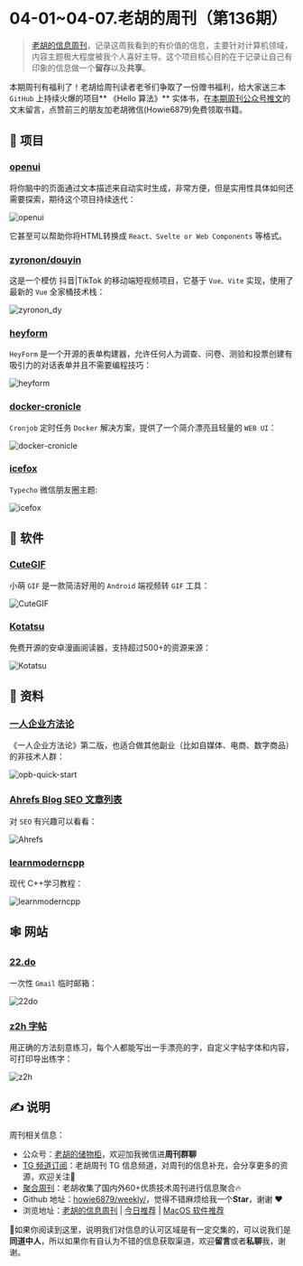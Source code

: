 # 04-01~04-07.老胡的周刊（第136期）

> [老胡的信息周刊](https://weekly.howie6879.com/)，记录这周我看到的有价值的信息，主要针对计算机领域，内容主题极大程度被我个人喜好主导。这个项目核心目的在于记录让自己有印象的信息做一个**留存**以及**共享**。

本期周刊有福利了！老胡给周刊读者老爷们争取了一份赠书福利，给大家送三本 `GitHub` 上持续火爆的项目** 《Hello 算法》** 实体书，在[本期周刊公众号推文](https://mp.weixin.qq.com/s/9_gq-PGxvxUYqQo431k7nA)的文末留言，点赞前三的朋友加老胡微信(Howie6879)免费领取书籍。

## 🎯 项目

### [openui](https://github.com/wandb/openui)

将你脑中的页面通过文本描述来自动实时生成，非常方便，但是实用性具体如何还需要探索，期待这个项目持续迭代：

![openui](https://images-1252557999.file.myqcloud.com/uPic/openui.jpg)

它甚至可以帮助你将HTML转换成 `React、Svelte or Web Components` 等格式。

### [zyronon/douyin](https://github.com/zyronon/douyin)

这是一个模仿 抖音|TikTok 的移动端短视频项目，它基于 `Vue、Vite` 实现，使用了最新的 `Vue` 全家桶技术栈：

![zyronon_dy](https://images-1252557999.file.myqcloud.com/uPic/zyronon_dy.jpg)

### [heyform](https://github.com/heyform/heyform)

`HeyForm` 是一个开源的表单构建器，允许任何人为调查、问卷、测验和投票创建有吸引力的对话表单并且不需要编程技巧：

![heyform](https://images-1252557999.file.myqcloud.com/uPic/heyform.png)

### [docker-cronicle](https://github.com/soulteary/docker-cronicle)

`Cronjob` 定时任务 `Docker` 解决方案，提供了一个简介漂亮且轻量的 `WEB UI`：

![docker-cronicle](https://images-1252557999.file.myqcloud.com/uPic/docker-cronicle.png)

### [icefox](https://github.com/xiaopanglian/icefox)

`Typecho` 微信朋友圈主题:

![icefox](https://images-1252557999.file.myqcloud.com/uPic/icefox.jpg)

## 🤖 软件

### [CuteGIF](https://github.com/tasy5kg/CuteGIF)

小萌 `GIF` 是一款简洁好用的 `Android` 端视频转 `GIF` 工具：

![CuteGIF](https://images-1252557999.file.myqcloud.com/uPic/CuteGIF.jpg)

### [Kotatsu](https://github.com/KotatsuApp/Kotatsu)

免费开源的安卓漫画阅读器，支持超过500+的资源来源：

![Kotatsu](https://images-1252557999.file.myqcloud.com/uPic/Kotatsu.jpg)

## 👀 资料

### [一人企业方法论](https://github.com/easychen/one-person-businesses-methodology-v2.0)

《一人企业方法论》第二版，也适合做其他副业（比如自媒体、电商、数字商品）的非技术人群：

![opb-quick-start](https://images-1252557999.file.myqcloud.com/uPic/opb-quick-start.jpg)

### [Ahrefs Blog SEO 文章列表](https://xuxuyu.notion.site/1468d1c9ea65473b934917d8ab25979b?v=dcaec075d4b34a8e8af5be0bc9a259a0)

对 `SEO` 有兴趣可以看看：

![Ahrefs](https://images-1252557999.file.myqcloud.com/uPic/Ahrefs.jpg)

### [learnmoderncpp](https://learnmoderncpp.com/)

现代 C++学习教程：

![learnmoderncpp](https://images-1252557999.file.myqcloud.com/uPic/learnmoderncpp.jpg)

## 🕸 网站

### [22.do](https://22.do/)

一次性 `Gmail` 临时邮箱：

![22do](https://images-1252557999.file.myqcloud.com/uPic/22do.jpg)

### [z2h 字帖](https://paper.z2h.cn/)

用正确的方法刻意练习，每个人都能写出一手漂亮的字，自定义字帖字体和内容，可打印导出练字：

![z2h](https://images-1252557999.file.myqcloud.com/uPic/z2h.jpg)

## ✍️ 说明

周刊相关信息：

- 公众号：[老胡的储物柜](https://images-1252557999.file.myqcloud.com/uPic/ETIbMe.jpg)，欢迎加我微信进**周刊群聊**
- [TG 频道订阅](https://t.me/howie_weekly)：老胡周刊 TG 信息频道，对周刊的信息补充，会分享更多的资源，欢迎关注👏
- [聚合周刊](https://www.fre321.com/weekly)：老胡收集了国内外60+优质技术周刊进行信息聚合🔥
- Github 地址：[howie6879/weekly/](https://github.com/howie6879/weekly/)，觉得不错麻烦给我一个**Star**，谢谢 ❤️
- 浏览地址：[老胡的信息周刊](https://weekly.howie6879.com) | [今日推荐](https://weekly.howie6879.com/recommend/index.html) | [MacOS 软件推荐](https://weekly.howie6879.com/soft/mac.html)

🙌如果你阅读到这里，说明我们对信息的认可区域是有一定交集的，可以说我们是**同道中人**，所以如果你有自认为不错的信息获取渠道，欢迎**留言**或者**私聊**我，谢谢。
